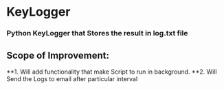 # KeyLogger
### Python KeyLogger that Stores the result in log.txt file 
## Scope of Improvement:
**1. Will add functionality that make Script to run in background.
 **2. Will Send the Logs to email after particular interval 

